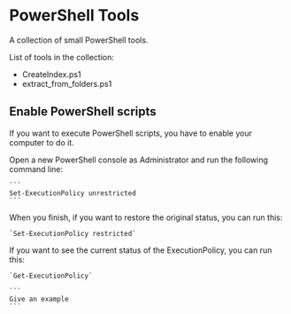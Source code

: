 # PowerShell Tools
A collection of small PowerShell tools.

List of tools in the collection:
<ul>
	<li>
		CreateIndex.ps1
	</li>
	<li>
		extract_from_folders.ps1
	</li>
</ul>

## Enable PowerShell scripts

If you want to execute PowerShell scripts, you have to enable your computer to do it.

Open a new PowerShell console as Administrator and run the following command line:

	```
	Set-ExecutionPolicy unrestricted 
	```

When you finish, if you want to restore the original status, you can run this:

	`Set-ExecutionPolicy restricted`
	
If you want to see the current status of the ExecutionPolicy, you can run this:

	`Get-ExecutionPolicy`
	
	```
	Give an example
	```
